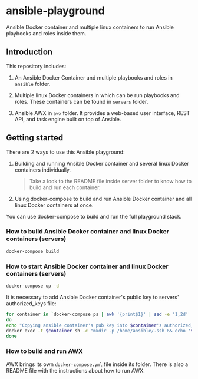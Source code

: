 # ansible-playground

Ansible Docker container and multiple linux containers to run Ansible playbooks and roles inside them.

## Introduction

This repository includes:

1. An Ansible Docker Container and multiple playbooks and roles in `ansible` folder.

2. Multiple linux Docker containers in which can be run playbooks and roles. These containers can be found in `servers` folder.

3. Ansible AWX in `awx` folder. It provides a web-based user interface, REST API, and task engine built on top of Ansible.

## Getting started

There are 2 ways to use this Ansible playground:

1. Building and running Ansible Docker container and several linux Docker containers individually.

    > Take a look to the README file inside server folder to know how to build and run each container.

2. Using docker-compose to build and run Ansible Docker container and all linux Docker containers at once.

You can use docker-compose to build and run the full playground stack.

### How to build Ansible Docker container and linux Docker containers (servers)

```bash
docker-compose build
```

### How to start Ansible Docker container and linux Docker containers (servers)

```bash
docker-compose up -d
```

It is necessary to add Ansible Docker container's public key to servers' authorized_keys file:

```bash
for container in `docker-compose ps | awk '{print$1}' | sed -e '1,2d' | grep -vE "^ansible$"`
do
echo "Copying ansible container's pub key into $container's authorized_keys" 
docker exec -t $container sh -c "mkdir -p /home/ansible/.ssh && echo '$(docker exec -t ansible cat /home/ansible/.ssh/ssh_host_ed25519_key.pub)' > /home/ansible/.ssh/authorized_keys" 
done
```

### How to build and run AWX

AWX brings its own `docker-compose.yml` file inside its folder. There is also a README file with the instructions about how to run AWX.